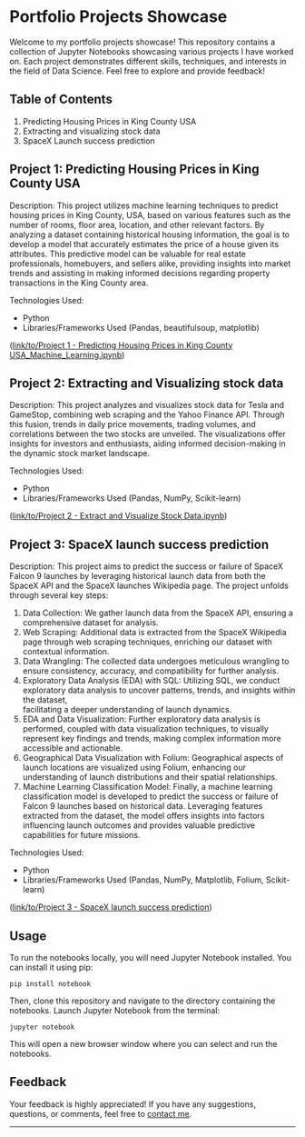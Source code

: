 # Portfolio Projects Showcase

Welcome to my portfolio projects showcase! This repository contains a collection of Jupyter Notebooks showcasing various projects I have worked on. Each project demonstrates different skills, techniques, and interests in the field of Data Science. Feel free to explore and provide feedback!

## Table of Contents

1. Predicting Housing Prices in King County USA
2. Extracting and visualizing stock data
3. SpaceX Launch success prediction

## Project 1: Predicting Housing Prices in King County USA

Description: This project utilizes machine learning techniques to predict housing prices in King County, USA, based on various features such as the number of rooms, floor area, location, and other relevant factors. By analyzing a dataset containing historical housing information, the goal is to develop a model that accurately estimates the price of a house given its attributes. This predictive model can be valuable for real estate professionals, homebuyers, and sellers alike, providing insights into market trends and assisting in making informed decisions regarding property transactions in the King County area.

Technologies Used:
- Python
- Libraries/Frameworks Used (Pandas, beautifulsoup, matplotlib)

([link/to/Project 1 - Predicting Housing Prices in King County USA_Machine_Learning.ipynb](https://github.com/Boeloev21/Portfolio_Projects/blob/56c0ad4845e754012ef4833efda9e8e8410c73b8/Project%201%20-%20Predicting%20Housing%20Prices%20in%20King%20County%20USA_Machine_Learning.ipynb))

## Project 2: Extracting and Visualizing stock data

Description: This project analyzes and visualizes stock data for Tesla and GameStop, combining web scraping and the Yahoo Finance API. Through this fusion, trends in daily price movements, trading volumes, and correlations between the two stocks are unveiled. The visualizations offer insights for investors and enthusiasts, aiding informed decision-making in the dynamic stock market landscape.

Technologies Used:
- Python
- Libraries/Frameworks Used (Pandas, NumPy, Scikit-learn)

([link/to/Project 2 - Extract and Visualize Stock Data.ipynb](https://github.com/Boeloev21/Portfolio_Projects/blob/70246a50af1c0c96e4805a46c57ae233a651c240/Project%202%20-%20Extract%20and%20Visualize%20Stock%20Data.ipynb))

## Project 3: SpaceX launch success prediction

Description: This project aims to predict the success or failure of SpaceX Falcon 9 launches by leveraging historical launch data from both the SpaceX API and the SpaceX launches Wikipedia page. The project unfolds through several key steps:

1. Data Collection: We gather launch data from the SpaceX API, ensuring a comprehensive dataset for analysis.
2. Web Scraping: Additional data is extracted from the SpaceX Wikipedia page through web scraping techniques, enriching our dataset with contextual information.
3. Data Wrangling: The collected data undergoes meticulous wrangling to ensure consistency, accuracy, and compatibility for further analysis.
4. Exploratory Data Analysis (EDA) with SQL: Utilizing SQL, we conduct exploratory data analysis to uncover patterns, trends, and insights within the dataset,     
   facilitating a deeper understanding of launch dynamics.
5. EDA and Data Visualization: Further exploratory data analysis is performed, coupled with data visualization techniques, to visually represent key findings and 
   trends, making complex information more accessible and actionable.
6. Geographical Data Visualization with Folium: Geographical aspects of launch locations are visualized using Folium, enhancing our understanding of launch 
   distributions and their spatial relationships.
7. Machine Learning Classification Model: Finally, a machine learning classification model is developed to predict the success or failure of Falcon 9 launches 
   based on historical data. Leveraging features extracted from the dataset, the model offers insights into factors influencing launch outcomes and provides 
   valuable predictive capabilities for future missions.

Technologies Used:
- Python
- Libraries/Frameworks Used (Pandas, NumPy, Matplotlib, Folium, Scikit-learn)

([link/to/Project 3 - SpaceX launch success prediction](https://github.com/Boeloev21/Portfolio_Projects/tree/ffc4259da28b6234e17bfc5fe578ffbeafdc0c0f/Project%203%20-%20SpaceX%20Launch%20Prediction))

## Usage

To run the notebooks locally, you will need Jupyter Notebook installed. You can install it using pip:

```
pip install notebook
```

Then, clone this repository and navigate to the directory containing the notebooks. Launch Jupyter Notebook from the terminal:

```
jupyter notebook
```

This will open a new browser window where you can select and run the notebooks.

## Feedback

Your feedback is highly appreciated! If you have any suggestions, questions, or comments, feel free to [contact me](mailto:your.email@example.com).

---

